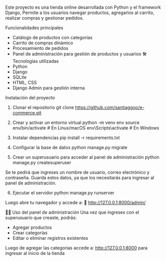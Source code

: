 Este proyecto es una tienda online desarrollada con Python y el framework Django,
Permite a los usuarios navegar productos, agregarlos al carrito, realizar compras y gestionar pedidos.

Funcionalidades principales
- Catálogo de productos con categorías
- Carrito de compras dinámico
- Procesamiento de pedidos
- Panel de administración para gestión de productos y usuarios
🛠️ Tecnologías utilizadas
- Python 
- Django
- SQLite 
- HTML, CSS
- Django Admin para gestión interna

 Instalación del proyecto
1. Clonar el repositorio
git clone https://github.com/santiaggoo/e-commerce.git

2. Crear y activar un entorno virtual
python -m venv env
source env/bin/activate  # En Linux/macOS
env\Scripts\activate     # En Windows

3. Instalar dependencias
pip install -r requirements.txt

4. Configurar la base de datos
python manage.py migrate


5. Crear un superusuario para acceder al panel de administración
python manage.py createsuperuser


Se te pedirá que ingreses un nombre de usuario, correo electrónico y contraseña. Guarda estos datos, ya que los necesitarás para ingresar al panel de administración.

6. Ejecutar el servidor
python manage.py runserver


Luego abre tu navegador y accede a:
📍 http://127.0.0.1:8000/admin/

🧑‍💼 Uso del panel de administración
Una vez que ingreses con el superusuario que creaste, podrás:
- Agregar productos
- Crear categorías
- Editar o eliminar registros existentes

Luego de agregar las categorias accede a:
http://127.0.0.1:8000 para ingresar al inicio de la tienda



